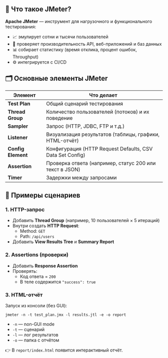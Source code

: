 ## 📌 Что такое JMeter?

**Apache JMeter** — инструмент для нагрузочного и функционального тестирования:

- 📈 эмулирует сотни и тысячи пользователей
- 🔄 проверяет производительность API, веб-приложений и баз данных
- 📊 собирает статистику (время отклика, процент ошибок, Throughput)
- ⚙️ интегрируется с CI/CD
## 🗂️ Основные элементы JMeter

| Элемент            | Что делает                                                |
| ------------------ | --------------------------------------------------------- |
| **Test Plan**      | Общий сценарий тестирования                               |
| **Thread Group**   | Количество пользователей (потоков) и их поведение         |
| **Sampler**        | Запрос (HTTP, JDBC, FTP и т.д.)                           |
| **Listener**       | Визуализация результатов (таблицы, графики, HTML-отчёт)   |
| **Config Element** | Конфигурация (HTTP Request Defaults, CSV Data Set Config) |
| **Assertion**      | Проверка ответа (например, статус 200 или текст в JSON)   |
| **Timer**          | Задержки между запросами                                  |
## 📘 Примеры сценариев

### 1. HTTP-запрос

- Добавить **Thread Group** (например, 10 пользователей × 5 итераций)
- Внутри создать **HTTP Request**:
    - Method: `GET`
    - Path: `/api/users`
- Добавить **View Results Tree** и **Summary Report**

### 2. Assertions (проверки)

- Добавить **Response Assertion**
- Проверять:
    - Код ответа = `200`
    - В теле содержится `"success": true`

### 3. HTML-отчёт

Запуск из консоли (без GUI):

`jmeter -n -t test_plan.jmx -l results.jtl -e -o report`
- `-n` — non-GUI mode
- `-t` — сценарий
- `-l` — лог результатов
- `-o` — папка с отчётом

👉 В `report/index.html` появится интерактивный отчёт.